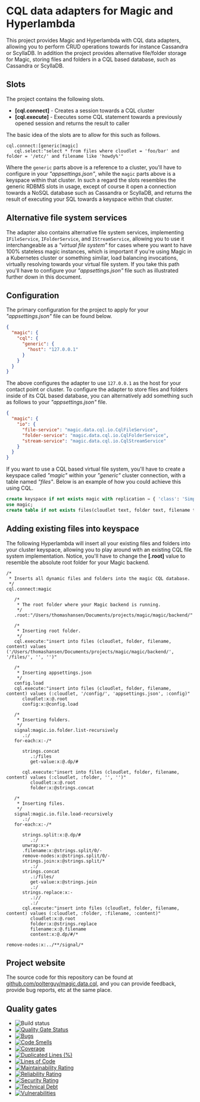 
# CQL data adapters for Magic and Hyperlambda

This project provides Magic and Hyperlambda with CQL data adapters, allowing you to perform CRUD operations towards
for instance Cassandra or ScyllaDB. In addition the project provides alternative file/folder storage for Magic,
storing files and folders in a CQL based database, such as Cassandra or ScyllaDB.

## Slots

The project contains the following slots.

* __[cql.connect]__ - Creates a session towards a CQL cluster
* __[cql.execute]__ - Executes some CQL statement towards a previously opened session and returns the result to caller

The basic idea of the slots are to allow for this such as follows.

```
cql.connect:[generic|magic]
   cql.select:"select * from files where cloudlet = 'foo/bar' and folder = '/etc/' and filename like 'howdy%'"
```

Where the `generic` parts above is a reference to a cluster, you'll have to configure in your _"appsettings.json"_,
while the `magic` parts above is a keyspace within that cluster. In such a regard the slots resembles the generic
RDBMS slots in usage, except of course it open a connection towards a NoSQL database such as Cassandra or ScyllaDB,
and returns the result of executing your SQL towards a keyspace within that cluster.

## Alternative file system services

The adapter also contains alternative file system services, implementing `IFileService`, `IFolderService`, and
`IStreamService`, allowing you to use it interchangeable as a _"virtual file system"_ for cases where you want
to have 100% stateless magic instances, which is important if you're using Magic in a Kubernetes cluster or
something similar, load balancing invocations, virtually resolving towards your virtual file system.
If you take this path you'll have to configure your _"appsettings.json"_ file such as illustrated further
down in this document.

## Configuration

The primary configuration for the project to apply for your _"appsettings.json"_ file can be found below.

```json
{
  "magic": {
    "cql": {
      "generic": {
        "host": "127.0.0.1"
      }
    }
  }
}
```

The above configures the adapter to use `127.0.0.1` as the host for your contact point or cluster. To configure
the adapter to store files and folders inside of its CQL based database, you can alternatively add something such
as follows to your _"appsettings.json"_ file.

```json
{
  "magic": {
    "io": {
      "file-service": "magic.data.cql.io.CqlFileService",
      "folder-service": "magic.data.cql.io.CqlFolderService",
      "stream-service": "magic.data.cql.io.CqlStreamService"
    }
  }
}
```

If you want to use a CQL based virtual file system, you'll have to create a keyspace called _"magic"_
within your _"generic"_ cluster connection, with a table named _"files"_. Below is an example of how
you could achieve this using CQL.

```sql
create keyspace if not exists magic with replication = { 'class': 'SimpleStrategy', 'replication_factor': 1 };
use magic;
create table if not exists files(cloudlet text, folder text, filename text, content text, primary key(cloudlet, folder, filename));
```

## Adding existing files into keyspace

The following Hyperlambda will insert all your existing files and folders into your cluster keyspace, allowing you to
play around with an existing CQL file system implementation. Notice, you'll have to change the **[.root]** value to resemble
the absolute root folder for your Magic backend.

```
/*
 * Inserts all dynamic files and folders into the magic CQL database.
 */
cql.connect:magic

   /*
    * The root folder where your Magic backend is running.
    */
   .root:"/Users/thomashansen/Documents/projects/magic/magic/backend/"

   /*
    * Inserting root folder.
    */
   cql.execute:"insert into files (cloudlet, folder, filename, content) values ('/Users/thomashansen/Documents/projects/magic/magic/backend/', '/files/', '', '')"

   /*
    * Inserting appsettings.json
    */
   config.load
   cql.execute:"insert into files (cloudlet, folder, filename, content) values (:cloudlet, '/config/', 'appsettings.json', :config)"
      cloudlet:x:@.root
      config:x:@config.load

   /*
    * Inserting folders.
    */
   signal:magic.io.folder.list-recursively
      .:/
   for-each:x:-/*

      strings.concat
         .:/files
         get-value:x:@.dp/#
      
      cql.execute:"insert into files (cloudlet, folder, filename, content) values (:cloudlet, :folder, '', '')"
         cloudlet:x:@.root
         folder:x:@strings.concat

   /*
    * Inserting files.
    */
   signal:magic.io.file.load-recursively
      .:/
   for-each:x:-/*
   
      strings.split:x:@.dp/#
         .:/
      unwrap:x:+
      .filename:x:@strings.split/0/-
      remove-nodes:x:@strings.split/0/-
      strings.join:x:@strings.split/*
         .:/
      strings.concat
         .:/files/
         get-value:x:@strings.join
         .:/
      strings.replace:x:-
         .://
         .:/
      cql.execute:"insert into files (cloudlet, folder, filename, content) values (:cloudlet, :folder, :filename, :content)"
         cloudlet:x:@.root
         folder:x:@strings.replace
         filename:x:@.filename
         content:x:@.dp/#/*

remove-nodes:x:../**/signal/*
```

## Project website

The source code for this repository can be found at [github.com/polterguy/magic.data.cql](https://github.com/polterguy/magic.data.common), and you can provide feedback, provide bug reports, etc at the same place.

## Quality gates

- ![Build status](https://github.com/polterguy/magic.data.cql/actions/workflows/build.yaml/badge.svg)
- [![Quality Gate Status](https://sonarcloud.io/api/project_badges/measure?project=polterguy_magic.data.cql&metric=alert_status)](https://sonarcloud.io/dashboard?id=polterguy_magic.data.cql)
- [![Bugs](https://sonarcloud.io/api/project_badges/measure?project=polterguy_magic.data.cql&metric=bugs)](https://sonarcloud.io/dashboard?id=polterguy_magic.data.cql)
- [![Code Smells](https://sonarcloud.io/api/project_badges/measure?project=polterguy_magic.data.cql&metric=code_smells)](https://sonarcloud.io/dashboard?id=polterguy_magic.data.cql)
- [![Coverage](https://sonarcloud.io/api/project_badges/measure?project=polterguy_magic.data.cql&metric=coverage)](https://sonarcloud.io/dashboard?id=polterguy_magic.data.cql)
- [![Duplicated Lines (%)](https://sonarcloud.io/api/project_badges/measure?project=polterguy_magic.data.cql&metric=duplicated_lines_density)](https://sonarcloud.io/dashboard?id=polterguy_magic.data.cql)
- [![Lines of Code](https://sonarcloud.io/api/project_badges/measure?project=polterguy_magic.data.cql&metric=ncloc)](https://sonarcloud.io/dashboard?id=polterguy_magic.data.cql)
- [![Maintainability Rating](https://sonarcloud.io/api/project_badges/measure?project=polterguy_magic.data.cql&metric=sqale_rating)](https://sonarcloud.io/dashboard?id=polterguy_magic.data.cql)
- [![Reliability Rating](https://sonarcloud.io/api/project_badges/measure?project=polterguy_magic.data.cql&metric=reliability_rating)](https://sonarcloud.io/dashboard?id=polterguy_magic.data.cql)
- [![Security Rating](https://sonarcloud.io/api/project_badges/measure?project=polterguy_magic.data.cql&metric=security_rating)](https://sonarcloud.io/dashboard?id=polterguy_magic.data.cql)
- [![Technical Debt](https://sonarcloud.io/api/project_badges/measure?project=polterguy_magic.data.cql&metric=sqale_index)](https://sonarcloud.io/dashboard?id=polterguy_magic.data.cql)
- [![Vulnerabilities](https://sonarcloud.io/api/project_badges/measure?project=polterguy_magic.data.cql&metric=vulnerabilities)](https://sonarcloud.io/dashboard?id=polterguy_magic.data.cql)

